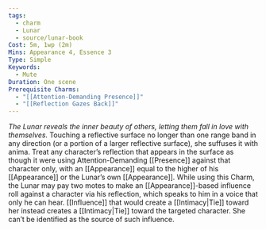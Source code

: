 ```yaml
---
tags:
  - charm
  - Lunar
  - source/lunar-book
Cost: 5m, 1wp (2m)
Mins: Appearance 4, Essence 3
Type: Simple
Keywords:
  - Mute
Duration: One scene
Prerequisite Charms:
  - "[[Attention-Demanding Presence]]"
  - "[[Reflection Gazes Back]]"
---
```

*The Lunar reveals the inner beauty of others, letting them fall in love with themselves.*
Touching a reflective surface no longer than one range band in any direction (or a portion of a larger reflective surface), she suffuses it with anima. Treat any character’s reflection that appears in the surface as though it were using Attention-Demanding [[Presence]] against that character only, with an [[Appearance]] equal to the higher of his [[Appearance]] or the Lunar’s own [[Appearance]]. While using this Charm, the Lunar may pay two motes to make an [[Appearance]]-based influence roll against a character via his reflection, which speaks to him in a voice that only he can hear. [[Influence]] that would create a [[Intimacy|Tie]] toward her instead creates a [[Intimacy|Tie]] toward the targeted character. She can’t be identified as the source of such influence.